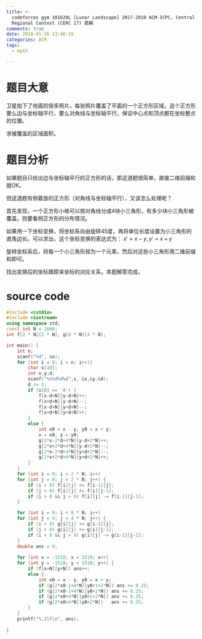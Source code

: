 ```yaml
---
title: >-
  codeforces gym 101620L [Lunar Landscape] 2017-2018 ACM-ICPC, Central Europe
  Regional Contest (CERC 17) 题解
comments: true
date: 2018-01-26 13:40:19
categories: ACM
tags:
  - math

---
```


# 题目大意
卫星拍下了地面的很多照片。每张照片覆盖了平面的一个正方形区域，这个正方形要么边与坐标轴平行，要么对角线与坐标轴平行，保证中心点和顶点都在坐标整点的位置。

求被覆盖的区域面积。


<!-- more -->


# 题目分析

如果题目只给出边与坐标轴平行的正方形的话，那这道题很简单，直接二维前缀和就OK。

但这道题有侧着放的正方形（对角线与坐标轴平行），又该怎么处理呢？

首先发现，一个正方形小格可以按对角线分成4块小三角形，有多少块小三角形被覆盖，则要看侧正方形的分布情况。

如果用一下坐标变换，将坐标系向由旋转45度，再将单位长度设置为小三角形的直角边长。可以求出，这个坐标变换的表达式为：
$x'=x-y,y'=x+y$

旋转坐标系后，将每一个小三角形视为一个元素，然后对这些小三角形用二维前缀和即可。

找出变换后的坐标跟原来坐标的对应关系，本题解答完成。

# source code
```c++
#include <cstdio>
#include <iostream>
using namespace std;
const int N = 1600;
int f[2 * N][2 * N], g[8 * N][4 * N];

int main() {
    int n;
    scanf("%d", &n);
    for (int i = 0; i < n; i++){
        char s[10];
        int x,y,d;
        scanf("%s%d%d%d",s, &x,&y,&d);
        d /= 2;
        if (s[0] == 'A') {
            f[x-d+N][y-d+N]++;
            f[x+d+N][y-d+N]--;
            f[x-d+N][y+d+N]--;
            f[x+d+N][y+d+N]++;
        }
        else {
            int x0 = x - y, y0 = x + y;
            x = x0, y = y0;
            g[2*x-2*d+4*N][y-d+2*N]++;
            g[2*x+2*d+4*N][y-d+2*N]--;
            g[2*x-2*d+4*N][y+d+2*N]--;
            g[2*x+2*d+4*N][y+d+2*N]++;
        }
    }
    for (int i = 0; i < 2 * N; i++)
    for (int j = 0; j < 2 * N; j++) {
        if (i > 0) f[i][j] += f[i-1][j];
        if (j > 0) f[i][j] += f[i][j-1];
        if (i > 0 && j > 0) f[i][j] -= f[i-1][j-1];
    }

    for (int i = 0; i < 8 * N; i++)
    for (int j = 0; j < 4 * N; j++) {
        if (i > 0) g[i][j] += g[i-1][j];
        if (j > 0) g[i][j] += g[i][j-1];
        if (i > 0 && j > 0) g[i][j] -= g[i-1][j-1];
    }
    double ans = 0;
  
    for (int x = -1510; x < 1510; x++)
    for (int y = -1510; y < 1510; y++) {
        if (f[x+N][y+N]) ans++;
        else {
            int x0 = x - y, y0 = x + y;
            if (g[2*x0-1+4*N][y0+1+2*N]) ans += 0.25;
            if (g[2*x0-1+4*N][y0+2*N]) ans += 0.25;
            if (g[2*x0+4*N][y0+1+2*N]) ans += 0.25;
            if (g[2*x0+4*N][y0+2*N])   ans += 0.25;
        }
    }
    printf("%.2lf\n", ans);
    
}

```
